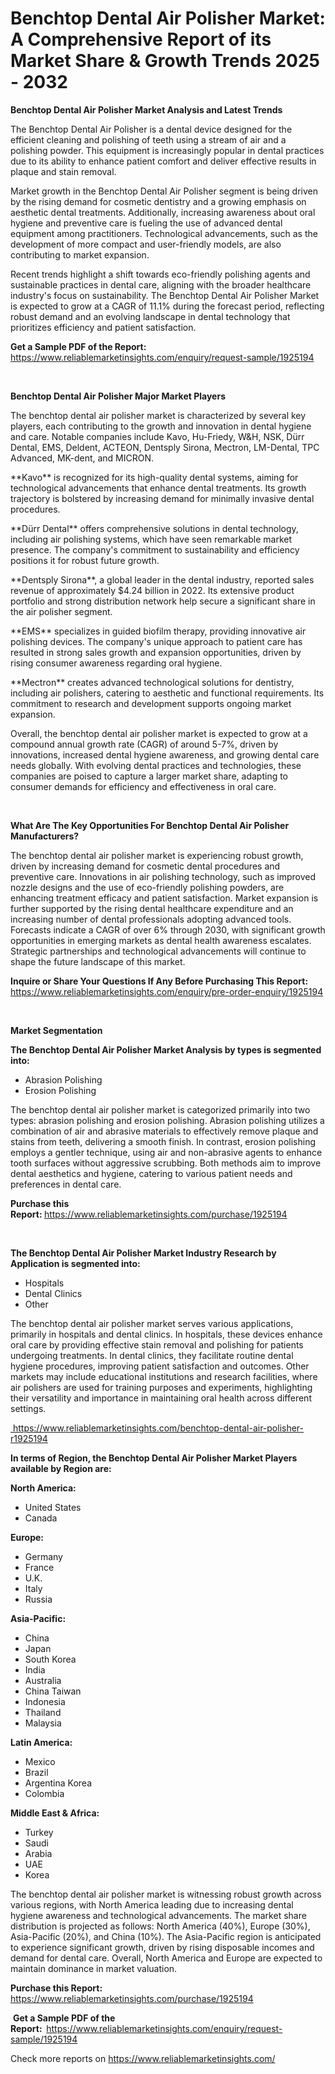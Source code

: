 <p><h1>Benchtop Dental Air Polisher Market: A Comprehensive Report of its Market Share & Growth Trends 2025 - 2032</h1></p><p><strong>Benchtop Dental Air Polisher Market Analysis and Latest Trends</strong></p>
<p><p>The Benchtop Dental Air Polisher is a dental device designed for the efficient cleaning and polishing of teeth using a stream of air and a polishing powder. This equipment is increasingly popular in dental practices due to its ability to enhance patient comfort and deliver effective results in plaque and stain removal. </p><p>Market growth in the Benchtop Dental Air Polisher segment is being driven by the rising demand for cosmetic dentistry and a growing emphasis on aesthetic dental treatments. Additionally, increasing awareness about oral hygiene and preventive care is fueling the use of advanced dental equipment among practitioners. Technological advancements, such as the development of more compact and user-friendly models, are also contributing to market expansion.</p><p>Recent trends highlight a shift towards eco-friendly polishing agents and sustainable practices in dental care, aligning with the broader healthcare industry's focus on sustainability. The Benchtop Dental Air Polisher Market is expected to grow at a CAGR of 11.1% during the forecast period, reflecting robust demand and an evolving landscape in dental technology that prioritizes efficiency and patient satisfaction.</p></p>
<p><strong>Get a Sample PDF of the Report:&nbsp;</strong> <a href="https://www.reliablemarketinsights.com/enquiry/request-sample/1925194?utm_campaign=2938&utm_medium=2&utm_source=Github&utm_content=ia&utm_term=28032025&utm_id=benchtop-dental-air-polisher">https://www.reliablemarketinsights.com/enquiry/request-sample/1925194</a></p>
<p>&nbsp;</p>
<p><strong>Benchtop Dental Air Polisher Major Market Players</strong></p>
<p><p>The benchtop dental air polisher market is characterized by several key players, each contributing to the growth and innovation in dental hygiene and care. Notable companies include Kavo, Hu-Friedy, W&H, NSK, Dürr Dental, EMS, Deldent, ACTEON, Dentsply Sirona, Mectron, LM-Dental, TPC Advanced, MK-dent, and MICRON.</p><p>**Kavo** is recognized for its high-quality dental systems, aiming for technological advancements that enhance dental treatments. Its growth trajectory is bolstered by increasing demand for minimally invasive dental procedures. </p><p>**Dürr Dental** offers comprehensive solutions in dental technology, including air polishing systems, which have seen remarkable market presence. The company's commitment to sustainability and efficiency positions it for robust future growth.</p><p>**Dentsply Sirona**, a global leader in the dental industry, reported sales revenue of approximately $4.24 billion in 2022. Its extensive product portfolio and strong distribution network help secure a significant share in the air polisher segment. </p><p>**EMS** specializes in guided biofilm therapy, providing innovative air polishing devices. The company's unique approach to patient care has resulted in strong sales growth and expansion opportunities, driven by rising consumer awareness regarding oral hygiene.</p><p>**Mectron** creates advanced technological solutions for dentistry, including air polishers, catering to aesthetic and functional requirements. Its commitment to research and development supports ongoing market expansion.</p><p>Overall, the benchtop dental air polisher market is expected to grow at a compound annual growth rate (CAGR) of around 5-7%, driven by innovations, increased dental hygiene awareness, and growing dental care needs globally. With evolving dental practices and technologies, these companies are poised to capture a larger market share, adapting to consumer demands for efficiency and effectiveness in oral care.</p></p>
<p>&nbsp;</p>
<p><strong>What Are The Key Opportunities For Benchtop Dental Air Polisher Manufacturers?</strong></p>
<p><p>The benchtop dental air polisher market is experiencing robust growth, driven by increasing demand for cosmetic dental procedures and preventive care. Innovations in air polishing technology, such as improved nozzle designs and the use of eco-friendly polishing powders, are enhancing treatment efficacy and patient satisfaction. Market expansion is further supported by the rising dental healthcare expenditure and an increasing number of dental professionals adopting advanced tools. Forecasts indicate a CAGR of over 6% through 2030, with significant growth opportunities in emerging markets as dental health awareness escalates. Strategic partnerships and technological advancements will continue to shape the future landscape of this market.</p></p>
<p><strong>Inquire or Share Your Questions If Any Before Purchasing This Report:</strong> <a href="https://www.reliablemarketinsights.com/enquiry/pre-order-enquiry/1925194?utm_campaign=2938&utm_medium=2&utm_source=Github&utm_content=ia&utm_term=28032025&utm_id=benchtop-dental-air-polisher">https://www.reliablemarketinsights.com/enquiry/pre-order-enquiry/1925194</a></p>
<p>&nbsp;</p>
<p><strong>Market Segmentation</strong></p>
<p><strong>The Benchtop Dental Air Polisher Market Analysis by types is segmented into:</strong></p>
<p><ul><li>Abrasion Polishing</li><li>Erosion Polishing</li></ul></p>
<p><p>The benchtop dental air polisher market is categorized primarily into two types: abrasion polishing and erosion polishing. Abrasion polishing utilizes a combination of air and abrasive materials to effectively remove plaque and stains from teeth, delivering a smooth finish. In contrast, erosion polishing employs a gentler technique, using air and non-abrasive agents to enhance tooth surfaces without aggressive scrubbing. Both methods aim to improve dental aesthetics and hygiene, catering to various patient needs and preferences in dental care.</p></p>
<p><strong>Purchase this Report:&nbsp;</strong><a href="https://www.reliablemarketinsights.com/purchase/1925194?utm_campaign=2938&utm_medium=2&utm_source=Github&utm_content=ia&utm_term=28032025&utm_id=benchtop-dental-air-polisher">https://www.reliablemarketinsights.com/purchase/1925194</a></p>
<p>&nbsp;</p>
<p><strong>The Benchtop Dental Air Polisher Market Industry Research by Application is segmented into:</strong></p>
<p><ul><li>Hospitals</li><li>Dental Clinics</li><li>Other</li></ul></p>
<p><p>The benchtop dental air polisher market serves various applications, primarily in hospitals and dental clinics. In hospitals, these devices enhance oral care by providing effective stain removal and polishing for patients undergoing treatments. In dental clinics, they facilitate routine dental hygiene procedures, improving patient satisfaction and outcomes. Other markets may include educational institutions and research facilities, where air polishers are used for training purposes and experiments, highlighting their versatility and importance in maintaining oral health across different settings.</p></p>
<p><a href="https://www.reliablemarketinsights.com/benchtop-dental-air-polisher-r1925194?utm_campaign=2938&utm_medium=2&utm_source=Github&utm_content=ia&utm_term=28032025&utm_id=benchtop-dental-air-polisher">&nbsp;https://www.reliablemarketinsights.com/benchtop-dental-air-polisher-r1925194</a></p>
<p><strong>In terms of Region, the Benchtop Dental Air Polisher Market Players available by Region are:</strong></p>
<p>
    <p> <strong> North America: </strong>
        <ul>
            <li>United States</li>
            <li>Canada</li>
        </ul>
        </p> 
    <p> <strong> Europe: </strong>
        <ul>
            <li>Germany</li>
            <li>France</li>
            <li>U.K.</li>
            <li>Italy</li>
            <li>Russia</li>
        </ul>
        </p> 
    <p> <strong> Asia-Pacific: </strong>
        <ul>
            <li>China</li>
            <li>Japan</li>
            <li>South Korea</li>
            <li>India</li>
            <li>Australia</li>
            <li>China Taiwan</li>
            <li>Indonesia</li>
            <li>Thailand</li>
            <li>Malaysia</li>
        </ul>
        </p> 
    <p> <strong> Latin America: </strong>
        <ul>
            <li>Mexico</li>
            <li>Brazil</li>
            <li>Argentina Korea</li>
            <li>Colombia</li>
        </ul>
        </p> 
    <p> <strong> Middle East & Africa: </strong>
        <ul>
            <li>Turkey</li>
            <li>Saudi</li>
            <li>Arabia</li>
            <li>UAE</li>
            <li>Korea</li>
        </ul>
    </p>
    </p>
<p><p>The benchtop dental air polisher market is witnessing robust growth across various regions, with North America leading due to increasing dental hygiene awareness and technological advancements. The market share distribution is projected as follows: North America (40%), Europe (30%), Asia-Pacific (20%), and China (10%). The Asia-Pacific region is anticipated to experience significant growth, driven by rising disposable incomes and demand for dental care. Overall, North America and Europe are expected to maintain dominance in market valuation.</p></p>
<p><strong>Purchase this Report: </strong><a href="https://www.reliablemarketinsights.com/purchase/1925194?utm_campaign=2938&utm_medium=2&utm_source=Github&utm_content=ia&utm_term=28032025&utm_id=benchtop-dental-air-polisher">https://www.reliablemarketinsights.com/purchase/1925194</a></p>
<p>&nbsp;<strong>Get a Sample PDF of the Report:&nbsp;&nbsp;</strong><a href="https://www.reliablemarketinsights.com/enquiry/request-sample/1925194?utm_campaign=2938&utm_medium=2&utm_source=Github&utm_content=ia&utm_term=28032025&utm_id=benchtop-dental-air-polisher">https://www.reliablemarketinsights.com/enquiry/request-sample/1925194</a></p>
<p><strong></strong></p>
<p>Check more reports on <a href="https://www.reliablemarketinsights.com/?utm_campaign=2938&utm_medium=2&utm_source=Github&utm_content=ia&utm_term=28032025&utm_id=benchtop-dental-air-polisher">https://www.reliablemarketinsights.com/</a></p>